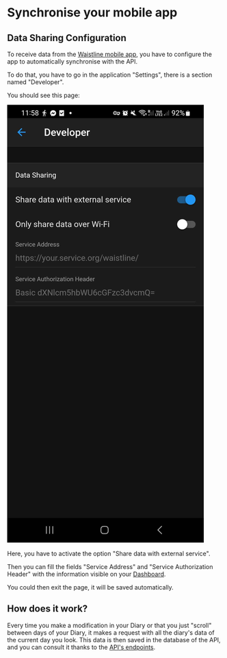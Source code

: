 #  Synchronise your mobile app

## Data Sharing Configuration
To receive data from the [Waistline mobile app](https://github.com/davidhealey/waistline/), you have to configure the app to automatically synchronise with the API.

To do that, you have to go in the application "Settings", there is a section named "Developer".

You should see this page:

![Data Sharing](img/data-sharing-mobile.jpg)

Here, you have to activate the option "Share data with external service".

Then you can fill the fields "Service Address" and "Service Authorization Header" with the information visible on your [Dashboard](dashboard.md).

You could then exit the page, it will be saved automatically.

## How does it work?

Every time you make a modification in your Diary or that you just "scroll" between days of your Diary, it makes a request with all the diary's data of the current day you look.
This data is then saved in the database of the API, and you can consult it thanks to the [API's endpoints](api-documentation/index.md).

